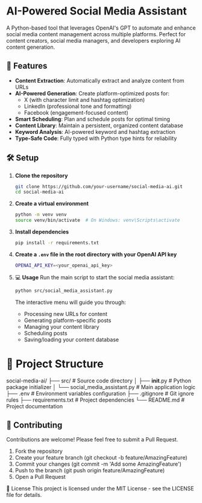 # AI-Powered Social Media Assistant

A Python-based tool that leverages OpenAI's GPT to automate and enhance social media content management across multiple platforms. Perfect for content creators, social media managers, and developers exploring AI content generation.

## 🚀 Features

- **Content Extraction**: Automatically extract and analyze content from URLs
- **AI-Powered Generation**: Create platform-optimized posts for:
  - X (with character limit and hashtag optimization)
  - LinkedIn (professional tone and formatting)
  - Facebook (engagement-focused content)
- **Smart Scheduling**: Plan and schedule posts for optimal timing
- **Content Library**: Maintain a persistent, organized content database
- **Keyword Analysis**: AI-powered keyword and hashtag extraction
- **Type-Safe Code**: Fully typed with Python type hints for reliability

## 🛠️ Setup

1. **Clone the repository**
   ```bash
   git clone https://github.com/your-username/social-media-ai.git
   cd social-media-ai
   ```

2. **Create a virtual environment**
   ```bash
   python -m venv venv
   source venv/bin/activate  # On Windows: venv\Scripts\activate
   ```

3. **Install dependencies**
   ```bash
   pip install -r requirements.txt
   ```

4. **Create a `.env` file in the root directory with your OpenAI API key**
   ```bash
   OPENAI_API_KEY=<your_openai_api_key>
   ```

5. 💻 **Usage**
   Run the main script to start the social media assistant:
   ```bash
   python src/social_media_assistant.py
   ```
   The interactive menu will guide you through:
   - Processing new URLs for content    
   - Generating platform-specific posts
   - Managing your content library
   - Scheduling posts
   - Saving/loading your content database


# 📂 Project Structure

social-media-ai/
├── src/                           # Source code directory
│   ├── __init__.py               # Python package initializer
│   └── social_media_assistant.py  # Main application logic
├── .env                          # Environment variables configuration
├── .gitignore                    # Git ignore rules
├── requirements.txt              # Project dependencies
└── README.md                     # Project documentation


## 🤝 Contributing
Contributions are welcome! Please feel free to submit a Pull Request.
1. Fork the repository
2. Create your feature branch (git checkout -b feature/AmazingFeature)
3. Commit your changes (git commit -m 'Add some AmazingFeature')
4. Push to the branch (git push origin feature/AmazingFeature)
5. Open a Pull Request

📝 License
This project is licensed under the MIT License - see the LICENSE file for details.